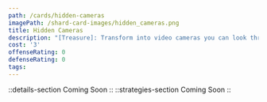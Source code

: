 ```yaml
---
path: /cards/hidden-cameras
imagePath: /shard-card-images/hidden_cameras.png
title: Hidden Cameras
description: "[Treasure]: Transform into video cameras you can look through."
cost: '3'
offenseRating: 0
defenseRating: 0
tags:
---
```

::details-section
Coming Soon
::
::strategies-section
Coming Soon
::